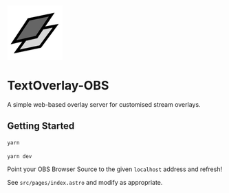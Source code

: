 ![TextOverlay Logo](./public/favicon.png)
# TextOverlay-OBS

A simple web-based overlay server for customised stream overlays.

## Getting Started

```
yarn

yarn dev
```

Point your OBS Browser Source to the given `localhost` address and refresh!

See `src/pages/index.astro` and modify as appropriate.
